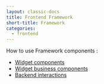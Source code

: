 ```yaml
---
layout: classic-docs
title: Frontend Framework
short-title: Framework
categories:
  - frontend
---
```



How to use Framework components : 
  - [Widget components](/frontend/components/components/)
  - [Widget business components](/frontend/components/business-index/)
  - [Backend interactions](/frontend/components/clients/)